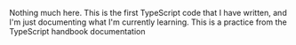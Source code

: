 Nothing much here. This is the first TypeScript code that I have written, and I'm just documenting what I'm currently learning. 
This is a practice from the TypeScript handbook documentation
